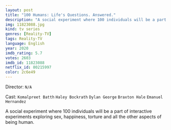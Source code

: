 ```yaml
---
layout: post
title: "100 Humans: Life's Questions. Answered."
description: "A social experiment where 100 individuals will be a part of interactive experiments exploring sex, happiness, torture and all the other aspects of being human..."
img: 11823088.jpg
kind: tv series
genres: [Reality-TV]
tags: Reality-TV 
language: English
year: 2020
imdb_rating: 5.7
votes: 2603
imdb_id: 11823088
netflix_id: 80215997
color: 2c6e49
---
```

Director: `N/A`  

Cast: `Komalpreet Batth` `Haley Bockrath` `Dylan George` `Braxton Hale` `Emanuel Hernandez` 

A social experiment where 100 individuals will be a part of interactive experiments exploring sex, happiness, torture and all the other aspects of being human.